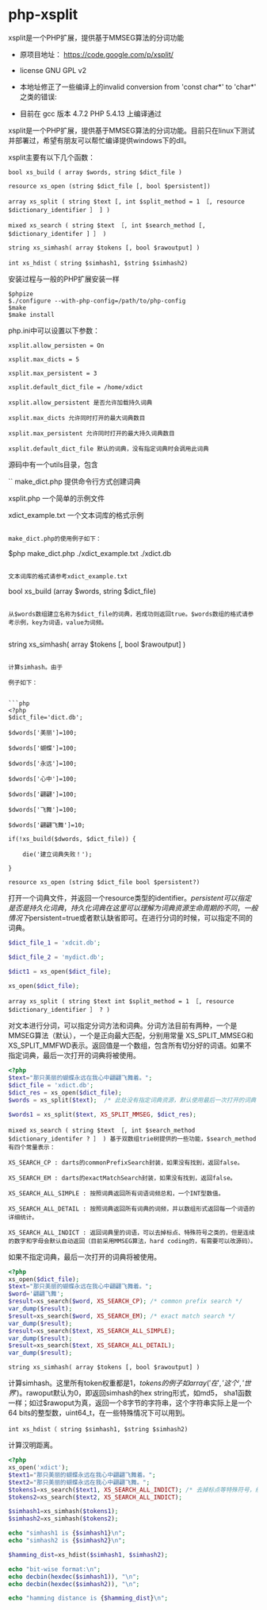 php-xsplit
==========

xsplit是一个PHP扩展，提供基于MMSEG算法的分词功能
* 原项目地址：
https://code.google.com/p/xsplit/
* license GNU GPL v2

* 本地址修正了一些编译上的invalid conversion from 'const char*' to 'char*' 之类的错误:
* 目前在 gcc 版本 4.7.2 PHP 5.4.13 上编译通过


xsplit是一个PHP扩展，提供基于MMSEG算法的分词功能。目前只在linux下测试并部署过，希望有朋友可以帮忙编译提供windows下的dll。

xsplit主要有以下几个函数：

```
bool xs_build ( array $words, string $dict_file )

resource xs_open (string $dict_file [, bool $persistent])

array xs_split ( string $text [, int $split_method = 1 ［, resource $dictionary_identifier ］ ] )

mixed xs_search ( string $text ［, int $search_method [, $dictionary_identifer ] ］ )

string xs_simhash( array $tokens [, bool $rawoutput] )

int xs_hdist（ string $simhash1, $string $simhash2)

```

安装过程与一般的PHP扩展安装一样

```
$phpize
$./configure --with-php-config=/path/to/php-config
$make
$make install
```

php.ini中可以设置以下参数：

```
xsplit.allow_persisten = On

xsplit.max_dicts = 5

xsplit.max_persistent = 3

xsplit.default_dict_file = /home/xdict

xsplit.allow_persistent 是否允许加载持久词典

xsplit.max_dicts 允许同时打开的最大词典数目

xsplit.max_persistent 允许同时打开的最大持久词典数目

xsplit.default_dict_file 默认的词典，没有指定词典时会调用此词典
```

源码中有一个utils目录，包含

``
make_dict.php 提供命令行方式创建词典

xsplit.php 一个简单的示例文件

xdict_example.txt 一个文本词库的格式示例
```

make_dict.php的使用例子如下：

```
$php make_dict.php ./xdict_example.txt ./xdict.db
```

文本词库的格式请参考xdict_example.txt

```
bool xs_build (array $words, string $dict_file)
```

从$words数组建立名称为$dict_file的词典，若成功则返回true。$words数组的格式请参考示例，key为词语，value为词频。


```
string xs_simhash( array $tokens [, bool $rawoutput] )
```

计算simhash。由于

例子如下：


```php
<?php
$dict_file='dict.db';

$dwords['美丽']=100;

$dwords['蝴蝶']=100;

$dwords['永远']=100;

$dwords['心中']=100;

$dwords['翩翩']=100;

$dwords['飞舞']=100;

$dwords['翩翩飞舞']=10;

if(!xs_build($dwords, $dict_file)) {

    die('建立词典失败！');
    
}
```

```
resource xs_open (string $dict_file bool $persistent?)
```

打开一个词典文件，并返回一个resource类型的identifier。$persistent可以指定是否是持久化词典，持久化词典在这里可以理解为词典资源生命周期的不同，一般情况下$persistent=true或者默认缺省即可。在进行分词的时候，可以指定不同的词典。

```php
$dict_file_1 = 'xdcit.db';

$dict_file_2 = 'mydict.db';

$dict1 = xs_open($dict_file);

xs_open($dict_file); 
```

```
array xs_split ( string $text int $split_method = 1 ［, resource $dictionary_identifier ］ ? )
```

对文本进行分词，可以指定分词方法和词典。分词方法目前有两种，一个是MMSEG算法（默认），一个是正向最大匹配，分别用常量 XS_SPLIT_MMSEG和XS_SPLIT_MMFWD表示。返回值是一个数组，包含所有切分好的词语。如果不指定词典，最后一次打开的词典将被使用。

```php
<?php
$text="那只美丽的蝴蝶永远在我心中翩翩飞舞着。";
$dict_file = 'xdict.db';
$dict_res = xs_open($dict_file);
$words = xs_split($text);  /* 此处没有指定词典资源，默认使用最后一次打开的词典 */

$words1 = xs_split($text, XS_SPLIT_MMSEG, $dict_res);
```

```
mixed xs_search ( string $text ［, int $search_method $dictionary_identifer ? ］ ) 基于双数组trie树提供的一些功能，$search_method有四个常量表示：
```
```
XS_SEARCH_CP : darts的commonPrefixSearch封装，如果没有找到，返回false。

XS_SEARCH_EM : darts的exactMatchSearch封装，如果没有找到，返回false。

XS_SEARCH_ALL_SIMPLE : 按照词典返回所有词语词频总和，一个INT型数值。

XS_SEARCH_ALL_DETAIL : 按照词典返回所有词典的词频，并以数组形式返回每一个词语的详细统计。

XS_SEARCH_ALL_INDICT : 返回词典里的词语，可以去掉标点、特殊符号之类的，但是连续的数字和字母会默认自动返回（目前采用MMSEG算法，hard coding的，有需要可以改源码）。
```

如果不指定词典，最后一次打开的词典将被使用。

```php
<?php
xs_open($dict_file);
$text="那只美丽的蝴蝶永远在我心中翩翩飞舞着。";
$word='翩翩飞舞';
$result=xs_search($word, XS_SEARCH_CP); /* common prefix search */
var_dump($result);
$result=xs_search($word, XS_SEARCH_EM); /* exact match search */
var_dump($result);
$result=xs_search($text, XS_SEARCH_ALL_SIMPLE);
var_dump($result);
$result=xs_search($text, XS_SEARCH_ALL_DETAIL);
var_dump($result);
```

```
string xs_simhash( array $tokens [, bool $rawoutput] )
```

计算simhash。这里所有token权重都是1，$tokens的例子如array('在', '这个', '世界')。$rawoput默认为0，即返回simhash的hex string形式，如md5， sha1函数一样；如过$rawoput为真，返回一个8字节的字符串，这个字符串实际上是一个64 bits的整型数，uint64_t，在一些特殊情况下可以用到。

```
int xs_hdist（ string $simhash1, $string $simhash2)
```

计算汉明距离。

```php
<?php
xs_open('xdict');
$text1="那只美丽的蝴蝶永远在我心中翩翩飞舞着。";
$text2="那只美丽的蝴蝶永远在我心中翩翩飞舞。";
$tokens1=xs_search($text1, XS_SEARCH_ALL_INDICT); /* 去掉标点等特殊符号，经过实验，计算simhash时，一些标点、换行、特殊符号等对效果影响较大 */
$tokens2=xs_search($text2, XS_SEARCH_ALL_INDICT);

$simhash1=xs_simhash($tokens1);
$simhash2=xs_simhash($tokens2);

echo "simhash1 is {$simhash1}\n";
echo "simhash2 is {$simhash2}\n";

$hamming_dist=xs_hdist($simhash1, $simhash2);

echo "bit-wise format:\n";
echo decbin(hexdec($simhash1)), "\n";
echo decbin(hexdec($simhash2)), "\n";

echo "hamming distance is {$hamming_dist}\n";
```
